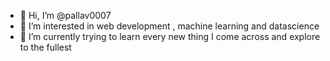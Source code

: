 - 👋 Hi, I’m @pallav0007
- 👀 I’m interested in web development , machine learning and datascience
- 🌱 I’m currently trying to learn every new thing I come across and explore to the fullest


<!---
pallav0007/pallav0007 is a ✨ special ✨ repository because its `README.md` (this file) appears on your GitHub profile.
You can click the Preview link to take a look at your changes.
--->
